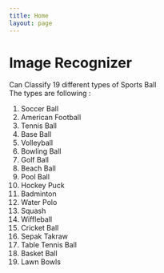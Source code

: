 ```yaml
---
title: Home
layout: page
---
```


# Image Recognizer 
Can Classify 19 different types of Sports Ball<br/>
The types are following : <br/>
1. Soccer Ball
2. American Football
3. Tennis Ball
4. Base Ball
5. Volleyball
6. Bowling Ball
7. Golf Ball
8. Beach Ball
9. Pool Ball
10. Hockey Puck
11. Badminton
12. Water Polo
13. Squash
14. Wiffleball
15. Cricket Ball
16. Sepak Takraw
17. Table Tennis Ball
18. Basket Ball
19. Lawn Bowls